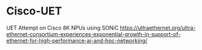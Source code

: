 # Cisco-UET
UET Attempt on Cisco 8K NPUs using SONiC
https://ultraethernet.org/ultra-ethernet-consortium-experiences-exponential-growth-in-support-of-ethernet-for-high-performance-ai-and-hpc-networking/
